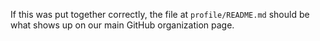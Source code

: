 If this was put together correctly, the file at `profile/README.md` should be what shows up on our main GitHub organization page.
